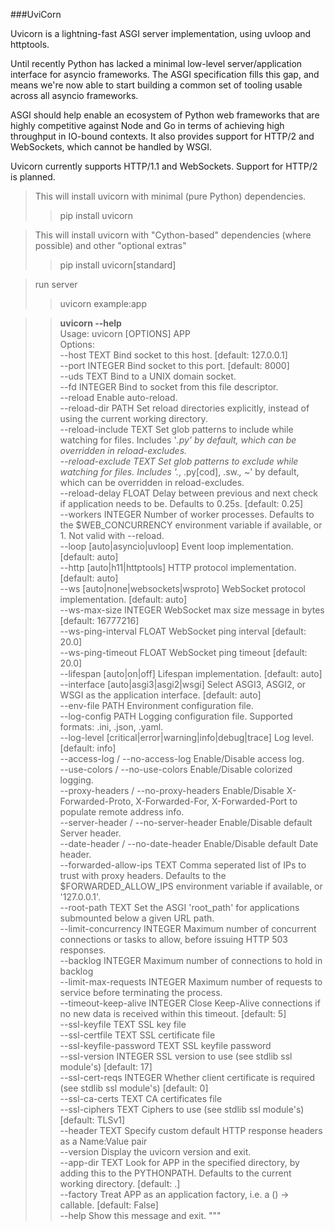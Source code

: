 ###UviCorn

Uvicorn is a lightning-fast ASGI server implementation, using uvloop and httptools.

Until recently Python has lacked a minimal low-level server/application interface for asyncio frameworks. The ASGI specification fills this gap, and means we're now able to start building a common set of tooling usable across all asyncio frameworks.

ASGI should help enable an ecosystem of Python web frameworks that are highly competitive against Node and Go in terms of achieving high throughput in IO-bound contexts. It also provides support for HTTP/2 and WebSockets, which cannot be handled by WSGI.

Uvicorn currently supports HTTP/1.1 and WebSockets. Support for HTTP/2 is planned.

>This will install uvicorn with minimal (pure Python) dependencies.
>>pip install uvicorn

>This will install uvicorn with "Cython-based" dependencies (where possible) and other "optional extras"
>>pip install uvicorn[standard]

> run server
>> uvicorn example:app

>><b>uvicorn --help</b> <br>
>>Usage: uvicorn [OPTIONS] APP <br>
>>Options:<br>
  --host TEXT                     Bind socket to this host.  [default:
                                  127.0.0.1]<br>
  --port INTEGER                  Bind socket to this port.  [default: 8000]
  <br>--uds TEXT                      Bind to a UNIX domain socket.
 <br> --fd INTEGER                    Bind to socket from this file descriptor.
 <br> --reload                        Enable auto-reload.
 <br> --reload-dir PATH               Set reload directories explicitly, instead
                                  of using the current working directory.
  <br>--reload-include TEXT           Set glob patterns to include while watching
                                  for files. Includes '*.py' by default, which
                                  can be overridden in reload-excludes.
  <br>--reload-exclude TEXT           Set glob patterns to exclude while watching
                                  for files. Includes '.*, .py[cod], .sw.*,
                                  ~*' by default, which can be overridden in
                                  reload-excludes.
  <br>--reload-delay FLOAT            Delay between previous and next check if
                                  application needs to be. Defaults to 0.25s.
                                  [default: 0.25]
  <br>--workers INTEGER               Number of worker processes. Defaults to the
                                  $WEB_CONCURRENCY environment variable if
                                  available, or 1. Not valid with --reload.
  <br>--loop [auto|asyncio|uvloop]    Event loop implementation.  [default: auto]
  <br>--http [auto|h11|httptools]     HTTP protocol implementation.  [default:
                                  auto]
  <br>--ws [auto|none|websockets|wsproto]
                                  WebSocket protocol implementation.
                                  [default: auto]
  <br>--ws-max-size INTEGER           WebSocket max size message in bytes
                                  [default: 16777216]
  <br>--ws-ping-interval FLOAT        WebSocket ping interval  [default: 20.0]
  <br>--ws-ping-timeout FLOAT         WebSocket ping timeout  [default: 20.0]
 <br> --lifespan [auto|on|off]        Lifespan implementation.  [default: auto]
  <br>--interface [auto|asgi3|asgi2|wsgi]
                                  Select ASGI3, ASGI2, or WSGI as the
                                  application interface.  [default: auto]
  <br>--env-file PATH                 Environment configuration file.
  <br>--log-config PATH               Logging configuration file. Supported
                                  formats: .ini, .json, .yaml.
  <br>--log-level [critical|error|warning|info|debug|trace]
                                  Log level. [default: info]
  <br>--access-log / --no-access-log  Enable/Disable access log.
  <br>--use-colors / --no-use-colors  Enable/Disable colorized logging.
  <br>--proxy-headers / --no-proxy-headers
                                  Enable/Disable X-Forwarded-Proto,
                                  X-Forwarded-For, X-Forwarded-Port to
                                  populate remote address info.
  <br>--server-header / --no-server-header
                                  Enable/Disable default Server header.
  <br>--date-header / --no-date-header
                                  Enable/Disable default Date header.
  <br>--forwarded-allow-ips TEXT      Comma seperated list of IPs to trust with
                                  proxy headers. Defaults to the
                                  $FORWARDED_ALLOW_IPS environment variable if
                                  available, or '127.0.0.1'.
  <br>--root-path TEXT                Set the ASGI 'root_path' for applications
                                  submounted below a given URL path.
  <br>--limit-concurrency INTEGER     Maximum number of concurrent connections or
                                  tasks to allow, before issuing HTTP 503
                                  responses.
  <br>--backlog INTEGER               Maximum number of connections to hold in
                                  backlog
  <br>--limit-max-requests INTEGER    Maximum number of requests to service before
                                  terminating the process.
  <br>--timeout-keep-alive INTEGER    Close Keep-Alive connections if no new data
                                  is received within this timeout.  [default:
                                  5]
  <br>--ssl-keyfile TEXT              SSL key file
  <br>--ssl-certfile TEXT             SSL certificate file
  <br>--ssl-keyfile-password TEXT     SSL keyfile password
  <br>--ssl-version INTEGER           SSL version to use (see stdlib ssl module's)
                                  [default: 17]
  <br>--ssl-cert-reqs INTEGER         Whether client certificate is required (see
                                  stdlib ssl module's)  [default: 0]
  <br>--ssl-ca-certs TEXT             CA certificates file
  <br>--ssl-ciphers TEXT              Ciphers to use (see stdlib ssl module's)
                                  [default: TLSv1]
  <br>--header TEXT                   Specify custom default HTTP response headers
                                  as a Name:Value pair
  <br>--version                       Display the uvicorn version and exit.
  <br>--app-dir TEXT                  Look for APP in the specified directory, by
                                  adding this to the PYTHONPATH. Defaults to
                                  the current working directory.  [default: .]
  <br>--factory                       Treat APP as an application factory, i.e. a
                                  () -> <ASGI app> callable.  [default: False]
  <br>--help                          Show this message and exit. """